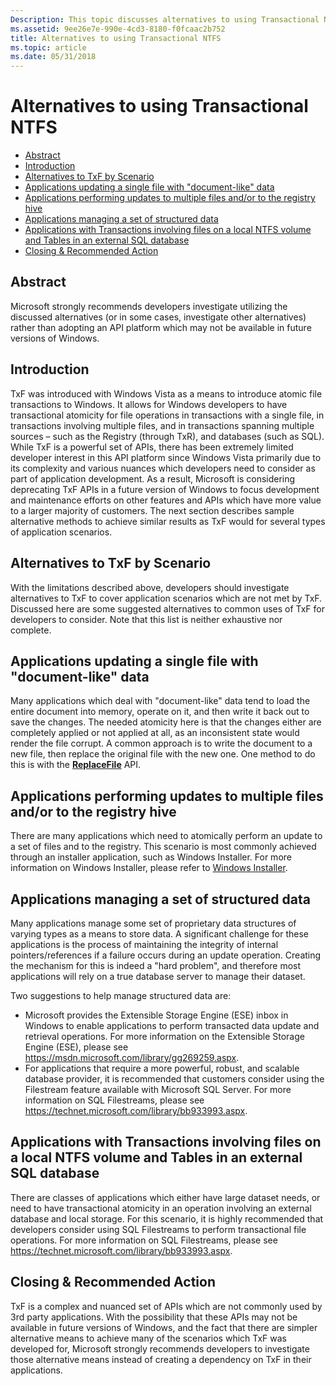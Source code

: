 ```yaml
---
Description: This topic discusses alternatives to using Transactional NTFS API (TxF) in common usage scenarios.
ms.assetid: 9ee26e7e-990e-4cd3-8180-f0fcaac2b752
title: Alternatives to using Transactional NTFS
ms.topic: article
ms.date: 05/31/2018
---
```


# Alternatives to using Transactional NTFS

-   [Abstract](#abstract)
-   [Introduction](#introduction)
-   [Alternatives to TxF by Scenario](#alternatives-to-txf-by-scenario)
-   [Applications updating a single file with "document-like" data](#applications-updating-a-single-file-with-document-like-data)
-   [Applications performing updates to multiple files and/or to the registry hive](#applications-performing-updates-to-multiple-files-andor-to-the-registry-hive)
-   [Applications managing a set of structured data](#applications-managing-a-set-of-structured-data)
-   [Applications with Transactions involving files on a local NTFS volume and Tables in an external SQL database](#applications-with-transactions-involving-files-on-a-local-ntfs-volume-and-tables-in-an-external-sql-database)
-   [Closing & Recommended Action](https://docs.microsoft.com/windows)

## Abstract

Microsoft strongly recommends developers investigate utilizing the discussed alternatives (or in some cases, investigate other alternatives) rather than adopting an API platform which may not be available in future versions of Windows.

## Introduction

TxF was introduced with Windows Vista as a means to introduce atomic file transactions to Windows. It allows for Windows developers to have transactional atomicity for file operations in transactions with a single file, in transactions involving multiple files, and in transactions spanning multiple sources – such as the Registry (through TxR), and databases (such as SQL). While TxF is a powerful set of APIs, there has been extremely limited developer interest in this API platform since Windows Vista primarily due to its complexity and various nuances which developers need to consider as part of application development. As a result, Microsoft is considering deprecating TxF APIs in a future version of Windows to focus development and maintenance efforts on other features and APIs which have more value to a larger majority of customers. The next section describes sample alternative methods to achieve similar results as TxF would for several types of application scenarios.

## Alternatives to TxF by Scenario

With the limitations described above, developers should investigate alternatives to TxF to cover application scenarios which are not met by TxF. Discussed here are some suggested alternatives to common uses of TxF for developers to consider. Note that this list is neither exhaustive nor complete.

## Applications updating a single file with "document-like" data

Many applications which deal with "document-like" data tend to load the entire document into memory, operate on it, and then write it back out to save the changes. The needed atomicity here is that the changes either are completely applied or not applied at all, as an inconsistent state would render the file corrupt. A common approach is to write the document to a new file, then replace the original file with the new one. One method to do this is with the [**ReplaceFile**](/windows/desktop/api/WinBase/nf-winbase-replacefilea) API.

## Applications performing updates to multiple files and/or to the registry hive

There are many applications which need to atomically perform an update to a set of files and to the registry. This scenario is most commonly achieved through an installer application, such as Windows Installer. For more information on Windows Installer, please refer to [Windows Installer](https://msdn.microsoft.com/library/windows/desktop/cc185688).

## Applications managing a set of structured data

Many applications manage some set of proprietary data structures of varying types as a means to store data. A significant challenge for these applications is the process of maintaining the integrity of internal pointers/references if a failure occurs during an update operation. Creating the mechanism for this is indeed a "hard problem", and therefore most applications will rely on a true database server to manage their dataset.

Two suggestions to help manage structured data are:

-   Microsoft provides the Extensible Storage Engine (ESE) inbox in Windows to enable applications to perform transacted data update and retrieval operations. For more information on the Extensible Storage Engine (ESE), please see <https://msdn.microsoft.com/library/gg269259.aspx>.
-   For applications that require a more powerful, robust, and scalable database provider, it is recommended that customers consider using the Filestream feature available with Microsoft SQL Server. For more information on SQL Filestreams, please see <https://technet.microsoft.com/library/bb933993.aspx>.

## Applications with Transactions involving files on a local NTFS volume and Tables in an external SQL database

There are classes of applications which either have large dataset needs, or need to have transactional atomicity in an operation involving an external database and local storage. For this scenario, it is highly recommended that developers consider using SQL Filestreams to perform transactional file operations. For more information on SQL Filestreams, please see <https://technet.microsoft.com/library/bb933993.aspx>.

## Closing & Recommended Action

TxF is a complex and nuanced set of APIs which are not commonly used by 3rd party applications. With the possibility that these APIs may not be available in future versions of Windows, and the fact that there are simpler alternative means to achieve many of the scenarios which TxF was developed for, Microsoft strongly recommends developers to investigate those alternative means instead of creating a dependency on TxF in their applications.

 

 



